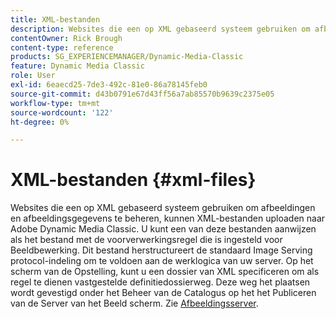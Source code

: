 ```yaml
---
title: XML-bestanden
description: Websites die een op XML gebaseerd systeem gebruiken om afbeeldingen en afbeeldingsgegevens te beheren, kunnen XML-bestanden uploaden naar Adobe Dynamic Media Classic. Meer informatie over XML-bestanden.
contentOwner: Rick Brough
content-type: reference
products: SG_EXPERIENCEMANAGER/Dynamic-Media-Classic
feature: Dynamic Media Classic
role: User
exl-id: 6eaecd25-7de3-492c-81e0-86a78145feb0
source-git-commit: d43b0791e67d43ff56a7ab85570b9639c2375e05
workflow-type: tm+mt
source-wordcount: '122'
ht-degree: 0%

---
```


# XML-bestanden {#xml-files}

Websites die een op XML gebaseerd systeem gebruiken om afbeeldingen en afbeeldingsgegevens te beheren, kunnen XML-bestanden uploaden naar Adobe Dynamic Media Classic. U kunt een van deze bestanden aanwijzen als het bestand met de voorverwerkingsregel die is ingesteld voor Beeldbewerking. Dit bestand herstructureert de standaard Image Serving protocol-indeling om te voldoen aan de werklogica van uw server. Op het scherm van de Opstelling, kunt u een dossier van XML specificeren om als regel te dienen vastgestelde definitiedossierweg. Deze weg het plaatsen wordt gevestigd onder het Beheer van de Catalogus op het het Publiceren van de Server van het Beeld scherm. Zie [Afbeeldingsserver](publish-setup.md#image_server).

